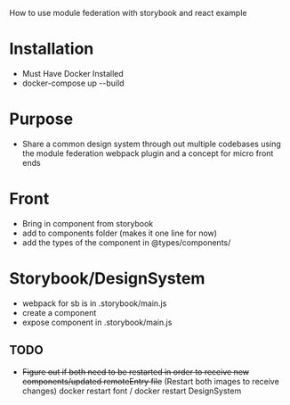 How to use module federation with storybook and react example

# Installation

- Must Have Docker Installed
- docker-compose up --build

# Purpose

- Share a common design system through out multiple codebases using the module federation webpack plugin and a concept for micro front ends

# Front

- Bring in component from storybook
- add to components folder (makes it one line for now)
- add the types of the component in @types/components/

# Storybook/DesignSystem

- webpack for sb is in .storybook/main.js
- create a component
- expose component in .storybook/main.js

## TODO

- ~~Figure out if both need to be restarted in order to receive new components/updated remoteEntry file~~ (Restart both images to receive changes) docker restart font / docker restart DesignSystem
